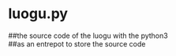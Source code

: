 # luogu.py
##the source code of the luogu with the python3  
##as an entrepot to store the source code
